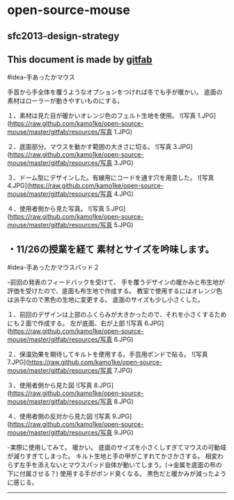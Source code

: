 # open-source-mouse
## sfc2013-design-strategy     
This document is made by [gitfab](http://gitfab.org)
---
#idea-手あったかマウス

手首から手全体を覆うようなオプションをつければ冬でも手が暖かい。
底面の素材はローラーが動きやすいものにする。

１、素材は見た目が暖かいオレンジ色のフェルト生地を使用。
![写真 1.JPG](https://raw.github.com/kamo1ke/open-source-mouse/master/gitfab/resources/写真 1.JPG)

２、底面部分。マウスを動かす範囲の大きさに切る。
![写真 3.JPG](https://raw.github.com/kamo1ke/open-source-mouse/master/gitfab/resources/写真 3.JPG)

３、ドーム型にデザインした。有線用にコードを通す穴を用意した。
![写真 4.JPG](https://raw.github.com/kamo1ke/open-source-mouse/master/gitfab/resources/写真 4.JPG)

４、使用者側から見た写真。
![写真 5.JPG](https://raw.github.com/kamo1ke/open-source-mouse/master/gitfab/resources/写真 5.JPG)

・11/26の授業を経て
素材とサイズを吟味します。
---
#idea-手あったかマウスパッド２

-前回の発表のフィードバックを受けて、
手を覆うデザインの暖かみと布生地が評価を受けたので、底面も布生地で作成する。
教室で使用するにはオレンジ色は派手なので黒色の生地に変更する。
底面のサイズも少し小さくした。

１、前回のデザインは上部のふくらみが大きかったので、それを小さくするためにも２面で作成する。
左が底面、右が上部
![写真 6.JPG](https://raw.github.com/kamo1ke/open-source-mouse/master/gitfab/resources/写真 6.JPG)

２、保温効果を期待してキルトを使用する。手芸用ボンドで貼る。
![写真 7.JPG](https://raw.github.com/kamo1ke/open-source-mouse/master/gitfab/resources/写真 7.JPG)

３、使用者側から見た図
![写真 8.JPG](https://raw.github.com/kamo1ke/open-source-mouse/master/gitfab/resources/写真 8.JPG)

４、使用者側の反対から見た図
![写真 9.JPG](https://raw.github.com/kamo1ke/open-source-mouse/master/gitfab/resources/写真 9.JPG)

-実際に使用してみて。
暖かい。
底面のサイズを小さくしすぎてマウスの可動域が減りすぎてしまった。
キルト生地と手の甲がこすれてかさかさする。
相変わらず左手を添えないとマウスパッド自体が動いてしまう。(→金属を底面の布の下に付属させる？)
使用する手がボンド臭くなる。
黒色だと暖かみが減ったように感じる。

---
